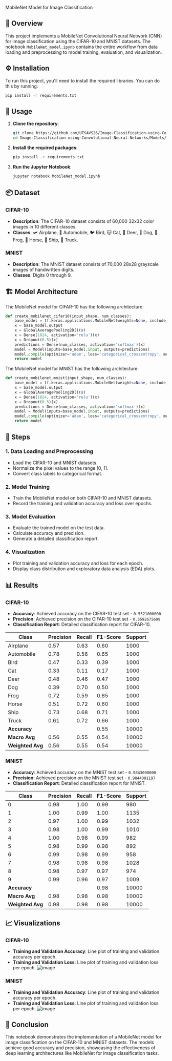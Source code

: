 MobileNet Model for Image Classification

## 📝 Overview
This project implements a MobileNet Convolutional Neural Network (CNN) for image classification using the CIFAR-10 and MNIST datasets. The notebook `MobileNet_model.ipynb` contains the entire workflow from data loading and preprocessing to model training, evaluation, and visualization.

## ⚙️ Installation
To run this project, you'll need to install the required libraries. You can do this by running:

```bash
pip install -r requirements.txt
```

## 🚀 Usage

1. **Clone the repository**:
    ```bash
    git clone https://github.com/UTSAVS26/Image-Classification-using-Convolutional-Neural-Networks.git
    cd Image-Classification-using-Convolutional-Neural-Networks/Models/MobileNet_Model/
    ```

2. **Install the required packages**:
    ```bash
    pip install -r requirements.txt
    ```

3. **Run the Jupyter Notebook**:
    ```bash
    jupyter notebook MobileNet_model.ipynb
    ```

## 📦 Dataset

### CIFAR-10
- **Description**: The CIFAR-10 dataset consists of 60,000 32x32 color images in 10 different classes.
- **Classes**: 🛩️ Airplane, 🚗 Automobile, 🐦 Bird, 🐱 Cat, 🦌 Deer, 🐶 Dog, 🐸 Frog, 🐴 Horse, 🚢 Ship, 🚚 Truck.

### MNIST
- **Description**: The MNIST dataset consists of 70,000 28x28 grayscale images of handwritten digits.
- **Classes**: Digits 0 through 9.

## 🏗️ Model Architecture

The MobileNet model for CIFAR-10 has the following architecture:
```python
def create_mobilenet_cifar10(input_shape, num_classes):
    base_model = tf.keras.applications.MobileNet(weights=None, include_top=False, input_shape=input_shape)
    x = base_model.output
    x = GlobalAveragePooling2D()(x)
    x = Dense(1024, activation='relu')(x)
    x = Dropout(0.5)(x)
    predictions = Dense(num_classes, activation='softmax')(x)
    model = Model(inputs=base_model.input, outputs=predictions)
    model.compile(optimizer='adam', loss='categorical_crossentropy', metrics=['accuracy'])
    return model
```

The MobileNet model for MNIST has the following architecture:
```python
def create_mobilenet_mnist(input_shape, num_classes):
    base_model = tf.keras.applications.MobileNet(weights=None, include_top=False, input_shape=input_shape)
    x = base_model.output
    x = GlobalAveragePooling2D()(x)
    x = Dense(1024, activation='relu')(x)
    x = Dropout(0.5)(x)
    predictions = Dense(num_classes, activation='softmax')(x)
    model = Model(inputs=base_model.input, outputs=predictions)
    model.compile(optimizer='adam', loss='categorical_crossentropy', metrics=['accuracy'])
    return model
```

## 📝 Steps

### 1. Data Loading and Preprocessing
- Load the CIFAR-10 and MNIST datasets.
- Normalize the pixel values to the range [0, 1].
- Convert class labels to categorical format.

### 2. Model Training
- Train the MobileNet model on both CIFAR-10 and MNIST datasets.
- Record the training and validation accuracy and loss over epochs.

### 3. Model Evaluation
- Evaluate the trained model on the test data.
- Calculate accuracy and precision.
- Generate a detailed classification report.

### 4. Visualization
- Plot training and validation accuracy and loss for each epoch.
- Display class distribution and exploratory data analysis (EDA) plots.

## 📊 Results

### CIFAR-10
- **Accuracy**: Achieved accuracy on the CIFAR-10 test set - `0.5521000000`
- **Precision**: Achieved precision on the CIFAR-10 test set - `0.5592675699`
- **Classification Report**: Detailed classification report for CIFAR-10.

| Class       | Precision | Recall | F1-Score | Support |
|-------------|-----------|--------|----------|---------|
| Airplane    | 0.57      | 0.63   | 0.60     | 1000    |
| Automobile  | 0.78      | 0.56   | 0.65     | 1000    |
| Bird        | 0.47      | 0.33   | 0.39     | 1000    |
| Cat         | 0.33      | 0.11   | 0.17     | 1000    |
| Deer        | 0.48      | 0.46   | 0.47     | 1000    |
| Dog         | 0.39      | 0.70   | 0.50     | 1000    |
| Frog        | 0.72      | 0.59   | 0.65     | 1000    |
| Horse       | 0.51      | 0.72   | 0.60     | 1000    |
| Ship        | 0.73      | 0.68   | 0.71     | 1000    |
| Truck       | 0.61      | 0.72   | 0.66     | 1000    |
| **Accuracy**|           |        | 0.55     | 10000   |
| **Macro Avg** | 0.56    | 0.55   | 0.54     | 10000   |
| **Weighted Avg** | 0.56 | 0.55   | 0.54     | 10000   |

### MNIST
- **Accuracy**: Achieved accuracy on the MNIST test set - `0.9843000000`
- **Precision**: Achieved precision on the MNIST test set - `0.9844091197`
- **Classification Report**: Detailed classification report for MNIST.

| Class | Precision | Recall | F1-Score | Support |
|-------|-----------|--------|----------|---------|
| 0     | 0.98      | 1.00   | 0.99     | 980     |
| 1     | 1.00      | 0.99   | 1.00     | 1135    |
| 2     | 0.97      | 1.00   | 0.99     | 1032    |
| 3     | 0.98      | 1.00   | 0.99     | 1010    |
| 4     | 1.00      | 0.98   | 0.99     | 982     |
| 5     | 0.98      | 0.99   | 0.98     | 892     |
| 6     | 0.99      | 0.98   | 0.99     | 958     |
| 7     | 0.98      | 0.98   | 0.98     | 1028    |
| 8     | 0.98      | 0.97   | 0.97     | 974     |
| 9     | 0.99      | 0.96   | 0.97     | 1009    |
| **Accuracy** |       |        | 0.98     | 10000   |
| **Macro Avg** | 0.98 | 0.98   | 0.98     | 10000   |
| **Weighted Avg** | 0.98 | 0.98 | 0.98     | 10000   |

## 📈 Visualizations

### CIFAR-10
- **Training and Validation Accuracy**: Line plot of training and validation accuracy per epoch.
- **Training and Validation Loss**: Line plot of training and validation loss per epoch.
![image](https://github.com/UTSAVS26/Image-Classification-using-Convolutional-Neural-Networks/assets/119779889/94c43184-43ee-4c05-b99e-6809103857ec)


### MNIST
- **Training and Validation Accuracy**: Line plot of training and validation accuracy per epoch.
- **Training and Validation Loss**: Line plot of training and validation loss per epoch.
![image](https://github.com/UTSAVS26/Image-Classification-using-Convolutional-Neural-Networks/assets/119779889/6655a5d9-313e-4bab-a624-0ed1ca07a001)


## 🎉 Conclusion
This notebook demonstrates the implementation of a MobileNet model for image classification on the CIFAR-10 and MNIST datasets. The models achieve good accuracy and precision, showcasing the effectiveness of deep learning architectures like MobileNet for image classification tasks.
